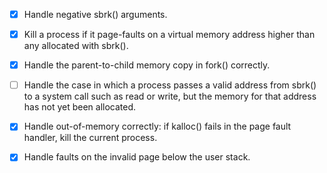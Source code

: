 -[x] Handle negative sbrk() arguments.

-[x] Kill a process if it page-faults on a virtual memory address higher than any allocated with sbrk().

-[x] Handle the parent-to-child memory copy in fork() correctly.

-[ ] Handle the case in which a process passes a valid address from sbrk() to a system call such as read or write, but the memory for that address has not yet been allocated.

-[x] Handle out-of-memory correctly: if kalloc() fails in the page fault handler, kill the current process.

-[x] Handle faults on the invalid page below the user stack.